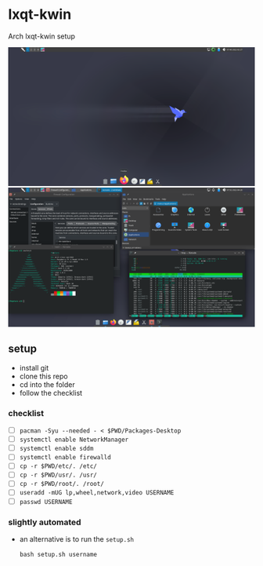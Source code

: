 # lxqt-kwin

Arch lxqt-kwin setup

![lxqt-kwin.png](lxqt-kwin.png)
![lxqt-kwin-alarm.png](lxqt-kwin-alarm.png)

## setup

* install git
* clone this repo
* cd into the folder
* follow the checklist

### checklist
- [ ] `pacman -Syu --needed - < $PWD/Packages-Desktop`
- [ ] `systemctl enable NetworkManager`
- [ ] `systemctl enable sddm`
- [ ] `systemctl enable firewalld`
- [ ] `cp -r $PWD/etc/. /etc/`
- [ ] `cp -r $PWD/usr/. /usr/`
- [ ] `cp -r $PWD/root/. /root/`
- [ ] `useradd -mUG lp,wheel,network,video USERNAME`
- [ ] `passwd USERNAME`

### slightly automated

* an alternative is to run the `setup.sh`
   ```
   bash setup.sh username
   ```
